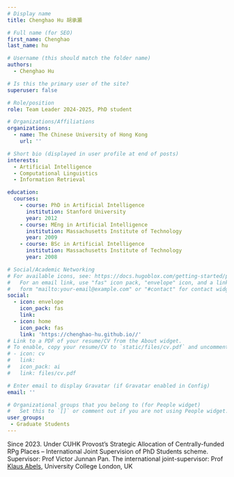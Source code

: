 ```yaml
---
# Display name
title: Chenghao Hu 胡承灝

# Full name (for SEO)
first_name: Chenghao
last_name: hu

# Username (this should match the folder name)
authors:
  - Chenghao Hu

# Is this the primary user of the site?
superuser: false

# Role/position
role: Team Leader 2024-2025, PhD student

# Organizations/Affiliations
organizations:
  - name: The Chinese University of Hong Kong
    url: ''

# Short bio (displayed in user profile at end of posts)
interests:
  - Artificial Intelligence
  - Computational Linguistics
  - Information Retrieval

education:
  courses:
    - course: PhD in Artificial Intelligence
      institution: Stanford University
      year: 2012
    - course: MEng in Artificial Intelligence
      institution: Massachusetts Institute of Technology
      year: 2009
    - course: BSc in Artificial Intelligence
      institution: Massachusetts Institute of Technology
      year: 2008

# Social/Academic Networking
# For available icons, see: https://docs.hugoblox.com/getting-started/page-builder/#icons
#   For an email link, use "fas" icon pack, "envelope" icon, and a link in the
#   form "mailto:your-email@example.com" or "#contact" for contact widget.
social:
  - icon: envelope
    icon_pack: fas
    link: 
  - icon: home
    icon_pack: fas
    link: 'https://chenghao-hu.github.io//'
# Link to a PDF of your resume/CV from the About widget.
# To enable, copy your resume/CV to `static/files/cv.pdf` and uncomment the lines below.
# - icon: cv
#   link: 
#   icon_pack: ai
#   link: files/cv.pdf

# Enter email to display Gravatar (if Gravatar enabled in Config)
email: ''

# Organizational groups that you belong to (for People widget)
#   Set this to `[]` or comment out if you are not using People widget.
user_groups:
 - Graduate Students
---
```

Since 2023. Under CUHK Provost’s Strategic Allocation of Centrally-funded RPg Places – International Joint Supervision of PhD Students scheme. Supervisor: Prof Victor Junnan Pan. The international joint-supervisor: Prof [Klaus Abels](https://profiles.ucl.ac.uk/7907-klaus-abels), University College London, UK
